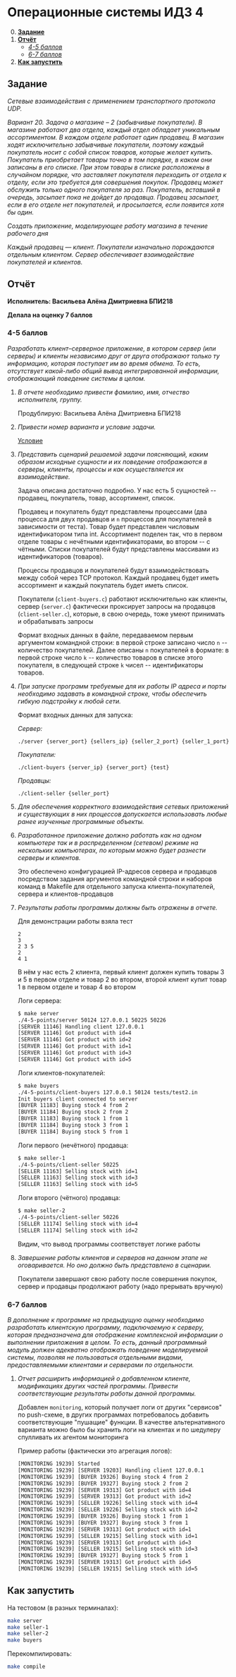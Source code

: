 # Операционные системы ИДЗ 4

0. [**Задание**](#задание)
0. [**Отчёт**](#отчёт)
    + [*4-5 баллов*](#4-5-баллов)
    + [*6-7 баллов*](#6-7-баллов)
0. [**Как запустить**](#как-запустить)

## Задание

*Сетевые взаимодействия с применением транспортного протокола UDP.*

*Вариант 20. Задача о магазине – 2 (забывчивые покупатели). В магазине работают два отдела, каждый отдел обладает уникальным ассортиментом. В каждом отделе работает один продавец. В магазин ходят исключительно забывчивые покупатели, поэтому каждый покупатель носит с собой список товаров, которые желает купить. Покупатель приобретает товары точно в том порядке, в каком они записаны в его списке. При этом товары в списке расположены в случайном порядке, что заставляет покупателя переходить от отдела к отделу, если это требуется для совершения покупок. Продавец может обслужить только одного покупателя за раз. Покупатель, вставший в очередь, засыпает пока не дойдет до продавца. Продавец засыпает, если в его отделе нет покупателей, и просыпается, если появится хотя бы один.*

*Создать приложение, моделирующее работу магазина в течение рабочего дня*

*Каждый продавец — клиент. Покупатели изначально порождаются отдельным клиентом. Сервер обеспечивает взаимодействие покупателей и клиентов.*

## Отчёт

**Исполнитель: Васильева Алёна Дмитриевна БПИ218**

**Делала на оценку 7 баллов**

### 4-5 баллов

*Разработать клиент–серверное приложение, в котором сервер (или серверы) и клиенты независимо друг от друга отображают только ту информацию, которая поступает им во время обмена. То есть, отсутствует какой-либо общий вывод интегрированной информации, отображающий поведение системы в целом.*

1. *В отчете необходимо привести фамилию, имя, отчество исполнителя, группу.*

    Продублирую: Васильева Алёна Дмитриевна БПИ218

2. *Привести номер варианта и условие задачи.*

    [Условие](#задание)

3. *Представить сценарий решаемой задачи поясняющий, каким образом исходные сущности и их поведение отображаются в серверы, клиенты, процессы и как осуществляется их взаимодействие.*

    Задача описана достаточно подробно. У нас есть 5 сущностей -- продавец, покупатель, товар, ассортимент, список.
    
    Продавец и покупатель будут представлены процессами (два процесса для двух продавцов и `n` процессов для покупателей в зависимости от теста). Товар будет представлен числовым идентификатором типа int. Ассортимент поделен так, что в первом отделе товары с нечётными идентификаторами, во втором -- с чётными. Списки покупателей будут представлены массивами из идентификаторов (товаров). 

    Процессы продавцов и покупателей будут взаимодействовать между собой через TCP протокол. Каждый продавец будет иметь ассортимент и каждый покупатель будет иметь список.

    Покупатели (`client-buyers.c`) работают исключительно как клиенты, сервер (`server.c`) фактически проксирует запросы на продавцов (`client-seller.c`), которые, в свою очередь, тоже умеют принимать и обрабатывать запросы

    Формат входных данных в файле, передаваемом первым аргументом командной строки: в первой строке записано число `n` -- количество покупателей. Далее описаны `n` покупателей в формате: в первой строке число `k` -- количество товаров в списке этого покупателя, в следующей строке `k` чисел -- идентификаторы товаров.


4. *При запуске программ требуемые для их работы IP адреса и порты необходимо задавать в командной строке, чтобы обеспечить гибкую подстройку к любой сети.*

    Формат входных данных для запуска:

    *Сервер:*
    ```
    ./server {server_port} {sellers_ip} {seller_2_port} {seller_1_port}
    ```

    *Покупатели:*
    ```
	./client-buyers {server_ip} {server_port} {test}
    ```

    *Продавцы:*
    ```
	./client-seller {seller_port}
    ```

5. *Для обеспечения корректного взаимодействия сетевых приложений и существующих в них процессов допускается использовать любые ранее изученные программные объекты.*

6. *Разработанное приложение должно работать как на одном компьютере так и в распределенном (сетевом) режиме на нескольких компьютерах, по которым можно будет разнести серверы и клиентов.*

    Это обеспечено конфигурацией IP-адресов сервера и продавцов посредством задания аргументов командной строки и наборов команд в Makefile для отдельного запуска клиента-покупателей, сервера и клиентов-продавцов

7. *Результаты работы программы должны быть отражены в отчете.*

    Для демонстрации работы взяла тест
    ```
    2
    3
    2 3 5
    2
    4 1
    ```

    В нём у нас есть 2 клиента, первый клиент должен купить товары 3 и 5 в первом отделе и товар 2 во втором, второй клиент купит товар 1 в первом отделе и товар 4 во втором

    Логи сервера:
    ```bash
    $ make server
    ./4-5-points/server 50124 127.0.0.1 50225 50226
    [SERVER 11146] Handling client 127.0.0.1
    [SERVER 11146] Got product with id=4
    [SERVER 11146] Got product with id=2
    [SERVER 11146] Got product with id=1
    [SERVER 11146] Got product with id=3
    [SERVER 11146] Got product with id=5
    ```

    Логи клиентов-покупателей:
    ```bash
    $ make buyers
    ./4-5-points/client-buyers 127.0.0.1 50124 tests/test2.in
    Init buyers client connected to server
    [BUYER 11183] Buying stock 4 from 2
    [BUYER 11184] Buying stock 2 from 2
    [BUYER 11183] Buying stock 1 from 1
    [BUYER 11184] Buying stock 3 from 1
    [BUYER 11184] Buying stock 5 from 1
    ```

    Логи первого (нечётного) продавца:
    ```bash
    $ make seller-1
    ./4-5-points/client-seller 50225
    [SELLER 11163] Selling stock with id=1
    [SELLER 11163] Selling stock with id=3
    [SELLER 11163] Selling stock with id=5
    ```

    Логи второго (чётного) продавца:
    ```bash
    $ make seller-2
    ./4-5-points/client-seller 50226
    [SELLER 11174] Selling stock with id=4
    [SELLER 11174] Selling stock with id=2
    ```

    Видим, что вывод программы соответствует логике работы

8. *Завершение работы клиентов и серверов на данном этапе не оговаривается. Но оно должно быть представлено в сценарии.*

    Покупатели завершают свою работу после совершения покупок, сервер и продавцы продолжают работу (надо прерывать вручную)

### 6-7 баллов

*В дополнение к программе на предыдущую оценку необходимо разработать клиентскую программу, подключаемую к серверу, которая предназначена для отображение комплексной информации о выполнении приложения в целом. То есть, данный программный модуль должен адекватно отображать поведение моделируемой системы, позволяя не пользоваться отдельными видами, предоставляемыми клиентами и серверами по отдельности.*

1. *Отчет расширить информацией о добавленном клиенте, модификациях других частей программы. Привести соответствующие результаты работы данной программы.*

    Добавлен `monitoring`, который получает логи от других "сервисов" по push-схеме, в других программах потребовалось добавить соответствующие "пушащие" функции. В качестве альтернативного варианта можно было бы хранить логи на клиентах и по шедулеру спулливать их агентом мониторинга

    Пример работы (фактически это агрегация логов):
    ```bash
    [MONITORING 19239] Started
    [MONITORING 19239] [SERVER 19203] Handling client 127.0.0.1
    [MONITORING 19239] [BUYER 19326] Buying stock 4 from 2
    [MONITORING 19239] [BUYER 19327] Buying stock 2 from 2
    [MONITORING 19239] [SERVER 19313] Got product with id=4
    [MONITORING 19239] [SERVER 19313] Got product with id=2
    [MONITORING 19239] [SELLER 19226] Selling stock with id=4
    [MONITORING 19239] [SELLER 19226] Selling stock with id=2
    [MONITORING 19239] [BUYER 19326] Buying stock 1 from 1
    [MONITORING 19239] [BUYER 19327] Buying stock 3 from 1
    [MONITORING 19239] [SERVER 19313] Got product with id=1
    [MONITORING 19239] [SELLER 19215] Selling stock with id=1
    [MONITORING 19239] [SERVER 19313] Got product with id=3
    [MONITORING 19239] [SELLER 19215] Selling stock with id=3
    [MONITORING 19239] [BUYER 19327] Buying stock 5 from 1
    [MONITORING 19239] [SERVER 19313] Got product with id=5
    [MONITORING 19239] [SELLER 19215] Selling stock with id=5
    ```



## Как запустить

На тестовом (в разных терминалах):

```bash
make server
make seller-1
make seller-2
make buyers
```

Перекомпилировать:

```bash
make compile
```

